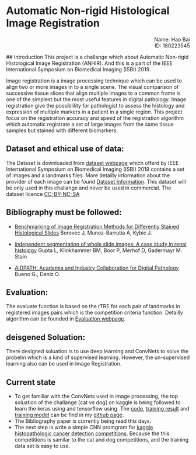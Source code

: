 # Automatic Non-rigid Histological Image Registration
<p align="right">Name: Hao Bai<br/>
ID: 180223545</p>
## Introduction
This project is a challange which about Automatic Non-rigid Histological Image Registration (ANHIR). And this is a part of the IEEE International Symposium on Biomedical Imaging (ISBI) 2019.

Image registration is a image processing technique which can be used to align two or more images in to a single scene. The visual comparison of successive tissue slices that align multiple images to a common frame is one of the simplest but the most useful features in digital pathology. Image registration give the possiblility for pathologist to assess the histology and expression of multiple markers in a patient in a single region.
This project focus on the registration accuracy and speed of the registration algorithm which automatic registrate a set of large images from the same tissue samples but stained with different biomarkers.

## Dataset and ethical use of data:
The Dataset is downloaded from [dataset webpage](https://anhir.grand-challenge.org/Download/) which offerd by IEEE International Symposium on Biomedical Imaging (ISBI) 2019 contains a set of images and a landmarks files. More detailly information about the provider of each image can be found [Dataset Information](https://anhir.grand-challenge.org/Dataset/). This dataset will be only used in this challange and never be used in commercial. The dataset licence [CC-BY-NC-SA](https://creativecommons.org/licenses/by-nc-sa/2.0/)

## Bibliography must be followed:
 - [Benchmarking of Image Registration Methods for Differently Stained Histological Slides](https://ieeexplore.ieee.org/document/8451040) Borovec J, Munoz-Barrutia A, Kybic J.

 - [independent segmentation of whole slide images: A case study in renal histology](https://ieeexplore.ieee.org/document/8363824) Gupta L, Klinkhammer BM, Boor P, Merhof D, Gadermayr M. Stain

 - [AIDPATH: Academia and Industry Collaboration for Digital Pathology](http://aidpath.eu/?page_id=279) Bueno G., Deniz O.

## Evaluation:
The evaluate function is based on the rTRE for each pair of landmarks in registered images pairs which is the competition criteria function. Detailly algorithm can be founded in [Evaluation webpage](https://anhir.grand-challenge.org/Evaluation/).

## deisgened Soluation:
There designed soluation is to use deep learning and ConvNets to solve the probelm which is a kind of supervised learning. However, the un-supervised learning also can be used in Image Registration.

## Current state
 - To get familiar with the ConvNets used in image processing, the top soluation of the challange [cat vs dog] on kaggle is being followed to learn the keras using and tensorflow using. The [code](https://github.com/DaBaiHao/CatvsDog/tree/master/catvsdog), [training result](https://github.com/DaBaiHao/CatvsDog/blob/master/train/first_train.txt) and [training model](https://github.com/DaBaiHao/CatvsDog/tree/master/catvsdog/logs) can be find in my [github page](https://github.com/DaBaiHao/CatvsDog).
 - The Bibliography paper is currently being read this days.
 - The next step is write a simple CNN promgram for [kaggle histopathologic cancer detection competitions](https://www.kaggle.com/c/histopathologic-cancer-detection). Because the this competitions is samilar to the cat and dog competitions, and the training data set is easy to use.
